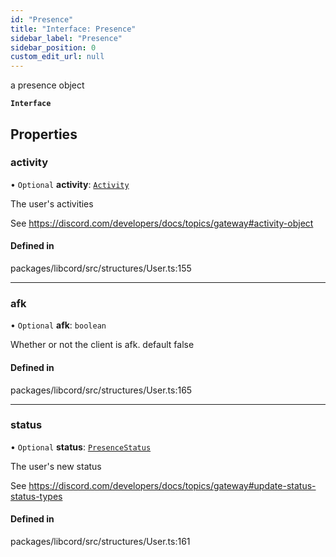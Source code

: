 ```yaml
---
id: "Presence"
title: "Interface: Presence"
sidebar_label: "Presence"
sidebar_position: 0
custom_edit_url: null
---
```


a presence object

**`Interface`**

## Properties

### activity

• `Optional` **activity**: [`Activity`](Activity.md)

The user's activities

See https://discord.com/developers/docs/topics/gateway#activity-object

#### Defined in

packages/libcord/src/structures/User.ts:155

___

### afk

• `Optional` **afk**: `boolean`

Whether or not the client is afk. default false

#### Defined in

packages/libcord/src/structures/User.ts:165

___

### status

• `Optional` **status**: [`PresenceStatus`](../modules.md#presencestatus)

The user's new status

See https://discord.com/developers/docs/topics/gateway#update-status-status-types

#### Defined in

packages/libcord/src/structures/User.ts:161
